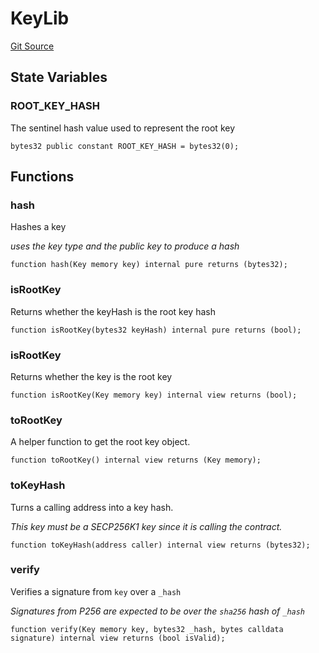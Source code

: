 # KeyLib
[Git Source](https://github.com/Uniswap/minimal-delegation/blob/8189d62a80ed3ac2bd308849641dca52350f024a/src/libraries/KeyLib.sol)


## State Variables
### ROOT_KEY_HASH
The sentinel hash value used to represent the root key


```solidity
bytes32 public constant ROOT_KEY_HASH = bytes32(0);
```


## Functions
### hash

Hashes a key

*uses the key type and the public key to produce a hash*


```solidity
function hash(Key memory key) internal pure returns (bytes32);
```

### isRootKey

Returns whether the keyHash is the root key hash


```solidity
function isRootKey(bytes32 keyHash) internal pure returns (bool);
```

### isRootKey

Returns whether the key is the root key


```solidity
function isRootKey(Key memory key) internal view returns (bool);
```

### toRootKey

A helper function to get the root key object.


```solidity
function toRootKey() internal view returns (Key memory);
```

### toKeyHash

Turns a calling address into a key hash.

*This key must be a SECP256K1 key since it is calling the contract.*


```solidity
function toKeyHash(address caller) internal view returns (bytes32);
```

### verify

Verifies a signature from `key` over a `_hash`

*Signatures from P256 are expected to be over the `sha256` hash of `_hash`*


```solidity
function verify(Key memory key, bytes32 _hash, bytes calldata signature) internal view returns (bool isValid);
```

